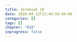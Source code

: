 ```yaml
---
title: Jeremiah 18
date: 2020-04-12T12:44:59-04:00
categories: []
tags: []
chapter: "018"
inprogress: false
---
```


